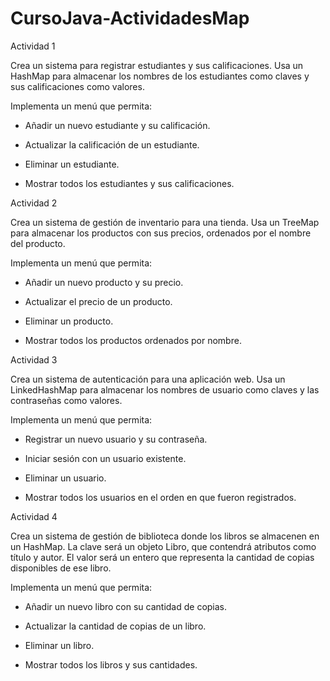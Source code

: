 # CursoJava-ActividadesMap

Actividad 1

Crea un sistema para registrar estudiantes y sus calificaciones. Usa un HashMap para almacenar los nombres de los estudiantes como claves y sus calificaciones como valores.

Implementa un menú que permita:


-  Añadir un nuevo estudiante y su calificación.

-  Actualizar la calificación de un estudiante.

-  Eliminar un estudiante.

-  Mostrar todos los estudiantes y sus calificaciones.

Actividad 2

Crea un sistema de gestión de inventario para una tienda. Usa un TreeMap para almacenar los productos con sus precios, ordenados por el nombre del producto.

Implementa un menú que permita:


-  Añadir un nuevo producto y su precio.

-  Actualizar el precio de un producto.

-  Eliminar un producto.

-  Mostrar todos los productos ordenados por nombre.

Actividad 3

Crea un sistema de autenticación para una aplicación web. Usa un LinkedHashMap para almacenar los nombres de usuario como claves y las contraseñas como valores.

Implementa un menú que permita:


-  Registrar un nuevo usuario y su contraseña.

-  Iniciar sesión con un usuario existente.

-  Eliminar un usuario.

-  Mostrar todos los usuarios en el orden en que fueron registrados.

Actividad 4

Crea un sistema de gestión de biblioteca donde los libros se almacenen en un HashMap. La clave será un objeto Libro, que contendrá atributos como título y autor. El valor será un entero que representa la cantidad de copias disponibles de ese libro.

Implementa un menú que permita:


-  Añadir un nuevo libro con su cantidad de copias.

-  Actualizar la cantidad de copias de un libro.

-  Eliminar un libro.

-  Mostrar todos los libros y sus cantidades.
